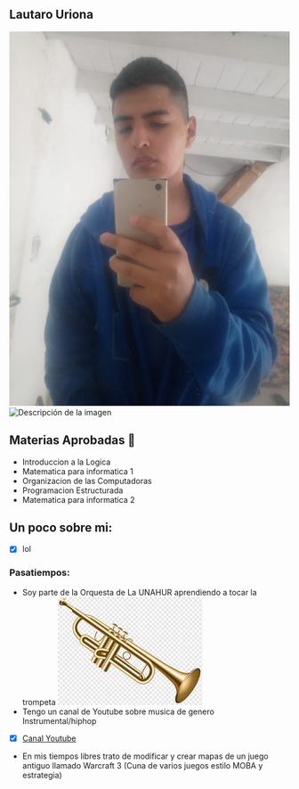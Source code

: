 ## Lautaro Uriona

![Lautaro Uriona ](./assets/Urio.jpeg)
<img src="Lautaro_Uriona.jpg" alt="Descripción de la imagen" style="width: 50%;">


## Materias Aprobadas :book:
* Introduccion a la Logica
* Matematica para informatica 1
* Organizacion de las Computadoras
* Programacion Estructurada
* Matematica para informatica 2

## Un poco sobre mi:
- [x] lol

### Pasatiempos:
* Soy parte de la Orquesta de La UNAHUR aprendiendo a tocar la trompeta
![trompeta](./assets/lol.png)
* Tengo un canal de Youtube sobre musica de genero Instrumental/hiphop
- [x] [Canal Youtube](https://www.youtube.com/@lau-tobeats6371)
* En mis tiempos libres trato de modificar y crear mapas de un juego antiguo llamado Warcraft 3 (Cuna de varios juegos estilo MOBA y estrategia)

